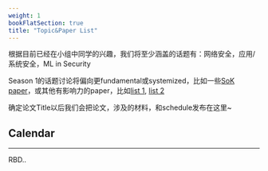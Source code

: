 ```yaml
---
weight: 1
bookFlatSection: true
title: "Topic&Paper List"
---
```


根据目前已经在小组中同学的兴趣，我们将至少涵盖的话题有：网络安全，应用/系统安全，ML in Security

Season 1的话题讨论将偏向更fundamental或systemized，比如一些[SoK paper](https://oaklandsok.github.io/)，或其他有影响力的paper，比如[list 1](https://www.sec.cs.tu-bs.de/~konrieck/topnotch/sec_top100.html), [list 2](https://www.sec.cs.tu-bs.de/~konrieck/topnotch/sec_ntop100.html)

确定论文Title以后我们会把论文，涉及的材料，和schedule发布在这里~



## Calendar
--- 
RBD..